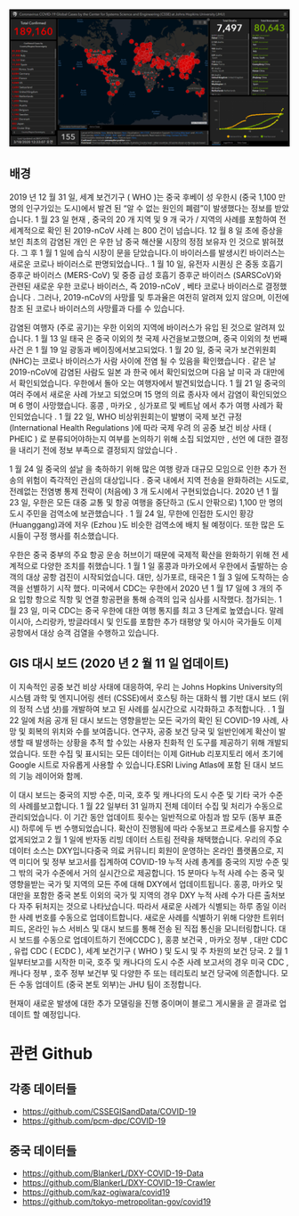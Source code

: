 [![](covid.png)](https://www.arcgis.com/apps/opsdashboard/index.html#/bda7594740fd40299423467b48e9ecf6)

## 배경
2019 년 12 월 31 일, 세계 보건기구 ( WHO )는 중국 후베이 성 우한시 (중국 1,100 만 명의 인구가있는 도시)에서 발견 된 “알 수 없는 원인의 폐렴”이 발생했다는 정보를 받았습니다. 1 월 23 일 현재 , 중국의 20 개 지역 및 9 개 국가 / 지역의 사례를 포함하여 전 세계적으로 확인 된 2019-nCoV 사례 는 800 건이 넘습니다. 12 월 8 일 초에 증상을 보인 최초의 감염된 개인 은 우한 남 중국 해산물 시장의 정점 보유자 인 것으로 밝혀졌다. 그 후 1 월 1 일에 습식 시장이 문을 닫았습니다.이 바이러스를 발생시킨 바이러스는 새로운 코로나 바이러스로 판명되었습니다.. 1 월 10 일, 유전자 시퀀싱 은 중동 호흡기 증후군 바이러스 (MERS-CoV) 및 중증 급성 호흡기 증후군 바이러스 (SARSCoV)와 관련된 새로운 우한 코로나 바이러스, 즉 2019-nCoV , 베타 코로나 바이러스로 결정했습니다 . 그러나, 2019-nCoV의 사망률 및 투과율은 여전히   알려져 있지 않으며, 이전에 참조 된 코로나 바이러스의 사망률과 다를 수 있습니다.

감염된 여행자 (주로 공기)는 우한 이외의 지역에 바이러스가 유입 된 것으로 알려져 있습니다. 1 월 13 일 태국 은 중국 이외의 첫 국제 사건을보고했으며, 중국 이외의 첫 번째 사건 은 1 월 19 일 광동과 베이징에서보고되었다. 1 월 20 일, 중국 국가 보건위원회 (NHC)는 코로나 바이러스가 사람 사이에 전염 될 수 있음을 확인했습니다 . 같은 날 2019-nCoV에 감염된 사람도 일본 과 한국 에서 확인되었으며 다음 날 미국 과 대만에서 확인되었습니다. 우한에서 돌아 오는 여행자에서 발견되었습니다. 1 월 21 일 중국의 여러 주에서 새로운 사례 가보고 되었으며 15 명의 의료 종사자 에서 감염이 확인되었으며 6 명이 사망했습니다. 홍콩 ,  마카오 , 싱가포르 및 베트남 에서 추가 여행 사례가 확인되었습니다 . 1 월 22 일, WHO 비상위원회는이 발병이 국제 보건 규정 (International Health Regulations )에 따라 국제 우려 의 공중 보건 비상 사태  ( PHEIC )  로 분류되어야하는지 여부를 논의하기 위해 소집  되었지만  , 선언 에 대한 결정 을 내리기 전에 정보 부족으로 결정되지 않았습니다 .

1 월 24 일 중국의 설날 을 축하하기 위해 많은 여행 량과 대규모 모임으로 인한 추가 전송의 위험이 즉각적인 관심의 대상입니다 . 중국 내에서 지역 전송을 완화하려는 시도로, 전례없는 전염병 통제 전략이 (처음에) 3 개 도시에서 구현되었습니다. 2020 년 1 월 23 일, 우한은 모든 대중 교통 및 항공 여행을 중단하고 (도시 안팎으로) 1,100 만 명의 도시 주민을 검역소에 보관했습니다 . 1 월 24 일, 무한에 인접한 도시인 황강 (Huanggang)과에 저우 (Ezhou )도 비슷한 검역소에 배치 될 예정이다. 또한 많은 도시들이 구정 행사를 취소했습니다.

우한은 중국 중부의 주요 항공 운송 허브이기 때문에 국제적 확산을 완화하기 위해 전 세계적으로 다양한 조치를 취했습니다. 1 월 1 일 홍콩과 마카오에서 우한에서 출발하는 승객의 대상 공항 검진이 시작되었습니다. 대만, 싱가포르, 태국은 1 월 3 일에 도착하는 승객을 선별하기 시작 했다. 미국에서 CDC는 우한에서 2020 년 1 월 17 일에 3 개의 주요 입항 항으로 직항 및 연결 항공편을 통해 승객의 입국 심사를 시작했다. 첨가되는. 1 월 23 일, 미국 CDC는 중국 우한에 대한 여행 통지를 최고 3 단계로 높였습니다. 말레이시아, 스리랑카, 방글라데시 및 인도를 포함한 추가 태평양 및 아시아 국가들도 이제 공항에서 대상 승객 검열을 수행하고 있습니다.

## GIS 대시 보드  (2020 년 2 월 11 일 업데이트)
이 지속적인 공중 보건 비상 사태에 대응하여, 우리 는 Johns Hopkins University의 시스템 과학 및 엔지니어링 센터 (CSSE)에서 호스팅 하는 대화식 웹 기반 대시 보드 (위의 정적 스냅 샷)를 개발하여 보고 된 사례를 실시간으로 시각화하고 추적합니다. . 1 월 22 일에 처음 공개 된 대시 보드는 영향을받는 모든 국가의 확인 된 COVID-19 사례, 사망 및 회복의 위치와 수를 보여줍니다. 연구자, 공중 보건 당국 및 일반인에게 확산이 발생할 때 발생하는 상황을 추적 할 수있는 사용자 친화적 인 도구를 제공하기 위해 개발되었습니다. 또한 수집 및 표시되는 모든 데이터는 이제 GitHub 리포지토리 에서 초기에 Google 시트로 자유롭게 사용할 수 있습니다.ESRI Living Atlas에 포함 된 대시 보드의 기능 레이어와 함께.

이 대시 보드는 중국의 지방 수준, 미국, 호주 및 캐나다의 도시 수준 및 기타 국가 수준의 사례를보고합니다. 1 월 22 일부터 31 일까지 전체 데이터 수집 및 처리가 수동으로 관리되었습니다. 이 기간 동안 업데이트 횟수는 일반적으로 아침과 밤 모두 (동부 표준시) 하루에 두 번 수행되었습니다. 확산이 진행됨에 따라 수동보고 프로세스를 유지할 수 없게되었고 2 월 1 일에 반자동 리빙 데이터 스트림 전략을 채택했습니다. 우리의 주요 데이터 소스는 DXY입니다중국 의료 커뮤니티 회원이 운영하는 온라인 플랫폼으로, 지역 미디어 및 정부 보고서를 집계하여 COVID-19 누적 사례 총계를 중국의 지방 수준 및 그 밖의 국가 수준에서 거의 실시간으로 제공합니다. 15 분마다 누적 사례 수는 중국 및 영향을받는 국가 및 지역의 모든 주에 대해 DXY에서 업데이트됩니다. 홍콩, 마카오 및 대만을 포함한 중국 본토 이외의 국가 및 지역의 경우 DXY 누적 사례 수가 다른 출처보다 자주 뒤처지는 것으로 나타났습니다. 따라서 새로운 사례가 식별되는 하루 종일 이러한 사례 번호를 수동으로 업데이트합니다. 새로운 사례를 식별하기 위해 다양한 트위터 피드, 온라인 뉴스 서비스 및 대시 보드를 통해 전송 된 직접 통신을 모니터링합니다. 대시 보드를 수동으로 업데이트하기 전에CCDC ), 홍콩 보건국 , 마카오 정부 , 대만 CDC , 유럽 CDC ( ECDC ), 세계 보건기구 ( WHO ) 및 도시 및 주 차원의 보건 당국. 2 월 1 일부터보고를 시작한 미국, 호주 및 캐나다의 도시 수준 사례 보고서의 경우 미국 CDC , 캐나다 정부 , 호주 정부 보건부 및 다양한 주 또는 테리토리 보건 당국에 의존합니다. 모든 수동 업데이트 (중국 본토 외부)는 JHU 팀이 조정합니다.

현재이 새로운 발생에 대한 추가 모델링을 진행 중이며이 블로그 게시물을 곧 결과로 업데이트 할 예정입니다.

# 관련 Github
## 각종 데이터들
- https://github.com/CSSEGISandData/COVID-19
- https://github.com/pcm-dpc/COVID-19


## 중국 데이터들
- https://github.com/BlankerL/DXY-COVID-19-Data
- https://github.com/BlankerL/DXY-COVID-19-Crawler
- https://github.com/kaz-ogiwara/covid19
- https://github.com/tokyo-metropolitan-gov/covid19
